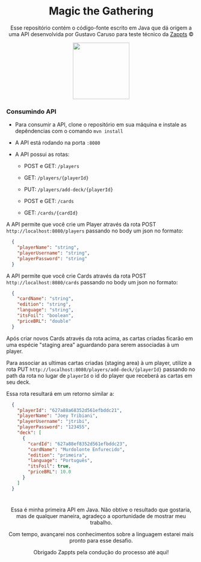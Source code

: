 <div align="center">

# Magic the Gathering


Esse repositório contém o código-fonte escrito em Java que dá origem a uma API desenvolvida por Gustavo Caruso para teste técnico da [Zappts](https://www.zappts.com.br/) ©

<img src="https://uploads-ssl.webflow.com/60d39ec767d1cd6ee3eb6f5e/6122c24c585295aac26de440_zappts-logo.svg" width="150px">

</div>

### Consumindo API

- Para consumir a API, clone o repositório em sua máquina e instale as depêndencias com o comando `mvn install`

- A API está rodando na porta `:8080`

- A API possui as rotas:
    - POST e GET: `/players`
    - GET: `/players/{playerId}`
    - PUT: `/players/add-deck/{playerId}`

    - POST e GET: `/cards`
    - GET: `/cards/{cardId}`

A API permite que você crie um Player através da rota POST `http://localhost:8080/players` passando no body um json no formato:

```json
  {
    "playerName": "string",
    "playerUsername": "string",
    "playerPassword": "string"
  }
```

A API permite que você crie Cards através da rota POST `http://localhost:8080/cards` passando no body um json no formato:

```json
  {
    "cardName": "string",
    "edition": "string",
    "language": "string",
    "itsFoil": "boolean",
    "priceBRL": "double"
  }
```

Após criar novos Cards através da rota acima, as cartas criadas ficarão em uma espécie "staging area" aguardando para serem associadas à um player.

Para associar as ultimas cartas criadas (staging area) à um player, utilize a rota PUT `http://localhost:8080/players/add-deck/{playerId}` passando no path da rota no lugar de `playerId` o id do player que receberá as cartas em seu deck.

Essa rota resultará em um retorno similar a:

```json
  {
    "playerId": "627a88a68352d561efbddc21",
    "playerName": "Joey Tribiani",
    "playerUsername": "jtribi",
    "playerPassword": "123455",
    "deck": [
      {
        "cardId": "627a88ef8352d561efbddc23",
        "cardName": "Murdolonte Enfurecido",
        "edition": "primeira",
        "language": "Português",
        "itsFoil": true,
        "priceBRL": 10.0
      }
    ]
  } 
```


#

<div align="center">

Essa é minha primeira API em Java.
Não obtive o resultado que gostaria, mas de qualquer maneira, agradeço a oportunidade de mostrar meu trabalho.

Com tempo, avançarei nos conhecimentos sobre a linguagem estarei mais pronto para esse desafio.

Obrigado Zappts pela condução do processo até aqui!

</div>

#